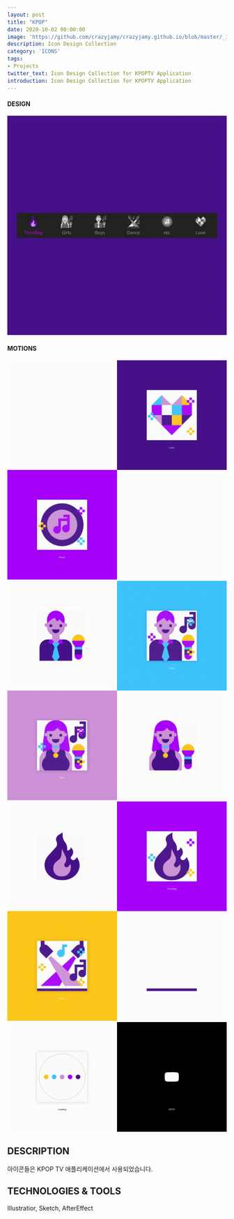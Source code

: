 ```yaml
---
layout: post
title: "KPOP"
date: 2020-10-02 00:00:00
image: 'https://github.com/crazyjamy/crazyjamy.github.io/blob/master/_images/_thumbnail/icon-kpop.png?raw=true'
description: Icon Design Collection
category: 'ICONS'
tags:
- Projects
twitter_text: Icon Design Collection for KPOPTV Application
introduction: Icon Design Collection for KPOPTV Application
---
```


#### DESIGN
<img src="https://github.com/crazyjamy/crazyjamy.github.io/blob/master/_images/_post/icons-kpop/bottomtab.gif?raw=true" alt="">

#### MOTIONS
<img src="https://github.com/crazyjamy/crazyjamy.github.io/blob/master/_images/_post/icons-kpop/A.gif?raw=true" alt="">
<img src="https://github.com/crazyjamy/crazyjamy.github.io/blob/master/_images/_post/icons-kpop/B.gif?raw=true" alt="">
<img src="https://github.com/crazyjamy/crazyjamy.github.io/blob/master/_images/_post/icons-kpop/C.gif?raw=true" alt="">
<img src="https://github.com/crazyjamy/crazyjamy.github.io/blob/master/_images/_post/icons-kpop/D.gif?raw=true" alt="">

## DESCRIPTION
아이콘들은 KPOP TV 애플리케이션에서 사용되었습니다.

## TECHNOLOGIES & TOOLS
Illustratior, Sketch, AfterEffect
